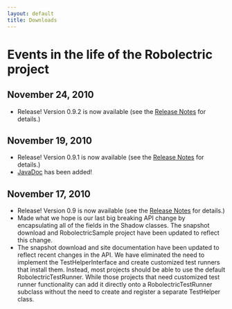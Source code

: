 ```yaml
---
layout: default
title: Downloads
---
```


# Events in the life of the Robolectric project

## November 24, 2010
* Release! Version 0.9.2 is now available (see the [Release Notes](release-notes.html) for details.)

## November 19, 2010
* Release! Version 0.9.1 is now available (see the [Release Notes](release-notes.html) for details.)
* [JavaDoc](http://pivotal.github.com/robolectric/javadoc/) has been added!

## November 17, 2010
* Release! Version 0.9 is now available (see the [Release Notes](release-notes.html) for details.)
* Made what we hope is our last big breaking API change by encapsulating all of the fields in the Shadow classes. The
snapshot download and RobolectricSample project have been updated to reflect this change.
* The snapshot download and site documentation have been updated to reflect recent changes in the API. We have eliminated
the need to implement the TestHelperInterface and create customized test runners that install them. Instead, most
projects should be able to use the default RobolectricTestRunner. While those projects that need customized test
runner functionality can add it directly onto a RobolectricTestRunner subclass without the need to
create and register a separate TestHelper class.

